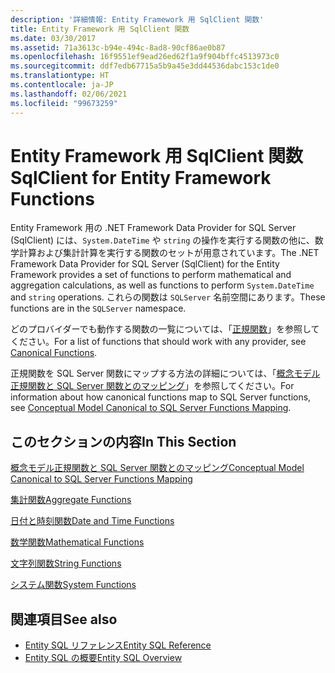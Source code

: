 ```yaml
---
description: '詳細情報: Entity Framework 用 SqlClient 関数'
title: Entity Framework 用 SqlClient 関数
ms.date: 03/30/2017
ms.assetid: 71a3613c-b94e-494c-8ad8-90cf86ae0b87
ms.openlocfilehash: 16f9551ef9ead26ed62f1a9f904bffc4513973c0
ms.sourcegitcommit: ddf7edb67715a5b9a45e3dd44536dabc153c1de0
ms.translationtype: HT
ms.contentlocale: ja-JP
ms.lasthandoff: 02/06/2021
ms.locfileid: "99673259"
---
```

# <a name="sqlclient-for-entity-framework-functions"></a><span data-ttu-id="90de8-103">Entity Framework 用 SqlClient 関数</span><span class="sxs-lookup"><span data-stu-id="90de8-103">SqlClient for Entity Framework Functions</span></span>

<span data-ttu-id="90de8-104">Entity Framework 用の .NET Framework Data Provider for SQL Server (SqlClient) には、`System.DateTime` や `string` の操作を実行する関数の他に、数学計算および集計計算を実行する関数のセットが用意されています。</span><span class="sxs-lookup"><span data-stu-id="90de8-104">The .NET Framework Data Provider for SQL Server (SqlClient) for the Entity Framework provides a set of functions to perform mathematical and aggregation calculations, as well as functions to perform `System.DateTime` and `string` operations.</span></span> <span data-ttu-id="90de8-105">これらの関数は `SQLServer` 名前空間にあります。</span><span class="sxs-lookup"><span data-stu-id="90de8-105">These functions are in the `SQLServer` namespace.</span></span>  
  
 <span data-ttu-id="90de8-106">どのプロバイダーでも動作する関数の一覧については、「[正規関数](./language-reference/canonical-functions.md)」を参照してください。</span><span class="sxs-lookup"><span data-stu-id="90de8-106">For a list of functions that should work with any provider, see [Canonical Functions](./language-reference/canonical-functions.md).</span></span>  
  
 <span data-ttu-id="90de8-107">正規関数を SQL Server 関数にマップする方法の詳細については、「[概念モデル正規関数と SQL Server 関数とのマッピング](conceptual-model-canonical-to-sql-server-functions-mapping.md)」を参照してください。</span><span class="sxs-lookup"><span data-stu-id="90de8-107">For information about how canonical functions map to SQL Server functions, see [Conceptual Model Canonical to SQL Server Functions Mapping](conceptual-model-canonical-to-sql-server-functions-mapping.md).</span></span>  
  
## <a name="in-this-section"></a><span data-ttu-id="90de8-108">このセクションの内容</span><span class="sxs-lookup"><span data-stu-id="90de8-108">In This Section</span></span>  

 [<span data-ttu-id="90de8-109">概念モデル正規関数と SQL Server 関数とのマッピング</span><span class="sxs-lookup"><span data-stu-id="90de8-109">Conceptual Model Canonical to SQL Server Functions Mapping</span></span>](conceptual-model-canonical-to-sql-server-functions-mapping.md)  
  
 [<span data-ttu-id="90de8-110">集計関数</span><span class="sxs-lookup"><span data-stu-id="90de8-110">Aggregate Functions</span></span>](aggregate-functions-sqlclient-for-entity-framework.md)  
  
 [<span data-ttu-id="90de8-111">日付と時刻関数</span><span class="sxs-lookup"><span data-stu-id="90de8-111">Date and Time Functions</span></span>](date-and-time-functions.md)  
  
 [<span data-ttu-id="90de8-112">数学関数</span><span class="sxs-lookup"><span data-stu-id="90de8-112">Mathematical Functions</span></span>](mathematical-functions.md)  
  
 [<span data-ttu-id="90de8-113">文字列関数</span><span class="sxs-lookup"><span data-stu-id="90de8-113">String Functions</span></span>](string-functions.md)  
  
 [<span data-ttu-id="90de8-114">システム関数</span><span class="sxs-lookup"><span data-stu-id="90de8-114">System Functions</span></span>](system-functions.md)  
  
## <a name="see-also"></a><span data-ttu-id="90de8-115">関連項目</span><span class="sxs-lookup"><span data-stu-id="90de8-115">See also</span></span>

- [<span data-ttu-id="90de8-116">Entity SQL リファレンス</span><span class="sxs-lookup"><span data-stu-id="90de8-116">Entity SQL Reference</span></span>](./language-reference/entity-sql-reference.md)
- [<span data-ttu-id="90de8-117">Entity SQL の概要</span><span class="sxs-lookup"><span data-stu-id="90de8-117">Entity SQL Overview</span></span>](./language-reference/entity-sql-overview.md)
